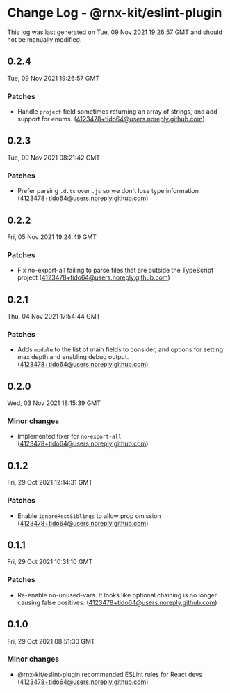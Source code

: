 # Change Log - @rnx-kit/eslint-plugin

This log was last generated on Tue, 09 Nov 2021 19:26:57 GMT and should not be manually modified.

<!-- Start content -->

## 0.2.4

Tue, 09 Nov 2021 19:26:57 GMT

### Patches

- Handle `project` field sometimes returning an array of strings, and add support for enums. (4123478+tido64@users.noreply.github.com)

## 0.2.3

Tue, 09 Nov 2021 08:21:42 GMT

### Patches

- Prefer parsing `.d.ts` over `.js` so we don't lose type information (4123478+tido64@users.noreply.github.com)

## 0.2.2

Fri, 05 Nov 2021 19:24:49 GMT

### Patches

- Fix no-export-all failing to parse files that are outside the TypeScript project (4123478+tido64@users.noreply.github.com)

## 0.2.1

Thu, 04 Nov 2021 17:54:44 GMT

### Patches

- Adds `module` to the list of main fields to consider, and options for setting max depth and enabling debug output. (4123478+tido64@users.noreply.github.com)

## 0.2.0

Wed, 03 Nov 2021 18:15:39 GMT

### Minor changes

- Implemented fixer for `no-export-all` (4123478+tido64@users.noreply.github.com)

## 0.1.2

Fri, 29 Oct 2021 12:14:31 GMT

### Patches

- Enable `ignoreRestSiblings` to allow prop omission (4123478+tido64@users.noreply.github.com)

## 0.1.1

Fri, 29 Oct 2021 10:31:10 GMT

### Patches

- Re-enable no-unused-vars. It looks like optional chaining is no longer causing false positives. (4123478+tido64@users.noreply.github.com)

## 0.1.0

Fri, 29 Oct 2021 08:51:30 GMT

### Minor changes

- @rnx-kit/eslint-plugin recommended ESLint rules for React devs (4123478+tido64@users.noreply.github.com)
